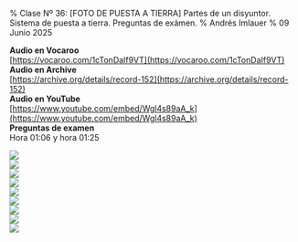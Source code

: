 % Clase Nº 36: [FOTO DE PUESTA A TIERRA] Partes de un disyuntor. Sistema de puesta a tierra. Preguntas de exámen.
% Andrés Imlauer
% 09 Junio 2025

**Audio en Vocaroo**   
[https://vocaroo.com/1cTonDaIf9VT](https://vocaroo.com/1cTonDaIf9VT)   
**Audio en Archive**   
[https://archive.org/details/record-152](https://archive.org/details/record-152)   
**Audio en YouTube**   
[https://www.youtube.com/embed/Wgl4s89aA_k](https://www.youtube.com/embed/Wgl4s89aA_k)   
**Preguntas de examen**   
Hora 01:06 y hora 01:25   
   
![](https://blogger.googleusercontent.com/img/b/R29vZ2xl/AVvXsEjAdqyMeeA11mL8rpR5PDlyYfL-QU_Qb-oL5MkvxDeMFizR2cuBAAYqgrQ62Wqknk7XEASX2qfrT4LwjFGD5ZFhnaBNZ7OC7LbHcBDh4UIHhPsR6RmMMcqFwV7Wzgy15O0kiofEu6rtxVmRfQW_HHf6Ff_Z-grHoBMyHW-t12ORlvvLa27PW5J2VQP1x_I/s4160/IMG_20250609_181751613.jpg)   
![](https://blogger.googleusercontent.com/img/b/R29vZ2xl/AVvXsEjHRnDb8B_hvvtMhJPPn4p5C4vVYYktXX3F1iZi1_Xm_tRw7bt2bydpqoKDSomuoCGPtubOHq3c1EV3LmLF5BtwTYnfV1n6w3irAFXYLItduAL47htKXcF13G2YyQRuCEkFHS_60EHbAHW2dpMjZJ3GsI2YvKfQGzx66PX-ojHnKG9W6JUuqISnfeDPwGc/s4160/IMG_20250609_181806519.jpg)   
![](https://blogger.googleusercontent.com/img/b/R29vZ2xl/AVvXsEhDvcF5pdZ3VOo56LvyBhAavuX9_jRTsqc05n-Yn6owGIiN0vS1Sl_tFmG6RfM4RPnx_BdZoDwnEI0_o9qwKBzAd3AfDsfXtdFhxggMj0lQ38un81l2fh6iWHiJ7qPUdvAnfY4sddsLdOKvG8wkbYWmOSzDICu38caf1ZDWXyAwfF-4deL56Y8ww5Cx968/s4160/IMG_20250609_181809475.jpg)   
![](https://blogger.googleusercontent.com/img/b/R29vZ2xl/AVvXsEjXBoVFEsRycYxnPQIvXofMo80h5J0RgpVBDdKdtq9kpU57tncXFXmTiPgWrLji07vcABh0-uNmHrh7VmNbJ2sTUIU8WA_536LHnC-yMS6qbFc7U-H5KkqkbjbthGESKbGZywb72CImeDBw6zRO0n2qlX5UIkHcxXBJkzldvXbjLjMO_jFOqXBrJ0BZVgY/s4160/IMG_20250609_200801031.jpg)   
![](https://blogger.googleusercontent.com/img/b/R29vZ2xl/AVvXsEgp58b9gM7WvLKwJK_1_fQP7SdjsXxXeHA0qfe39GlGwE-5MvpytX05TvRf2bzZpHrtcxLck1elvEEiMb7CbxPGKxTh4MN-tWE6gFyos993TjU34TPQiNxF344EbdLvT96gFsCSVbhScd71kNvBkefR2ZF3QaIqZZCp1a2mKSDR2VtsF9kRpm76wt_R9Es/s4160/IMG_20250609_200807516.jpg)   
![](https://blogger.googleusercontent.com/img/b/R29vZ2xl/AVvXsEghta2KMXIlgNS_FnHWIts7Wx5KE7S0L7RnVT5bwoyymXgrG8Dt7nd5JSryKSb6g-0rqcqDH9ohCcaeuQSqrr8j_6WGQVbdLgCSQWpuIXASUowUwBAuKavuv-C1XYfDWo4fylLE9_BBh4UtTjxyfj3c8NaayFdorUvasU7oUq_jD2_Jgsj8DTjd9mzuzF8/s4160/IMG_20250609_201603602.jpg)   
![](https://blogger.googleusercontent.com/img/b/R29vZ2xl/AVvXsEhtPsdKmmI6Q8rDHbPWMziggmvDyjXVkH0Zw0yQ5ayXHAw8gqyT7ftVuv8wZTHsrOKIAzEwd-meJcv0gXcr6_EeYMIZr7R_6823pu7U0UMyY8riiD9fWoAZelhROMVDFgVHUuXaaXnWclPWhYIojQS1bOzrNXgRw0qesrXERIO15fDlYEI9Cap2nhSSpe4/s4160/IMG_20250609_201755129.jpg)   
![](https://blogger.googleusercontent.com/img/b/R29vZ2xl/AVvXsEjKNX-XLw1UwtVXwrAQ_NeXj0dipYsRX8nDWhPzeU2b5uIZhDfJLtKJCXo5HcNKpgs3ViukOQdpjkDZ4ZU2YkeJegT9Nz6_BM4pYJpoXeIQUWFnRabH3fTwNEfJKeAQZ4j9c0svzdaR0ZytV6dS_eAvyZyiff1BUppeLHz9ZKCtpGJaXV_xagtV6nVKJ1s/s4160/IMG_20250609_201759013.jpg)   
![](https://blogger.googleusercontent.com/img/b/R29vZ2xl/AVvXsEj_kqWcqDY88-gdsiQmne0oRJmEY-ui4eEsHzrYp0JIqZe5g_5dhdMTVrvqlkeuwSKNDlhfIH5fXfmbAUn_mP08kiPLI7rE0h-9OQtkllSrWTTHkN8hnPI88hblkg4nLQugZTUUMKVY04HYmIDtmJC2lUY6nRyU1iDX5PJjC-Gl-jTRL5FFVN6mlM5w1uU/s4160/IMG_20250609_202142966.jpg)   
   
